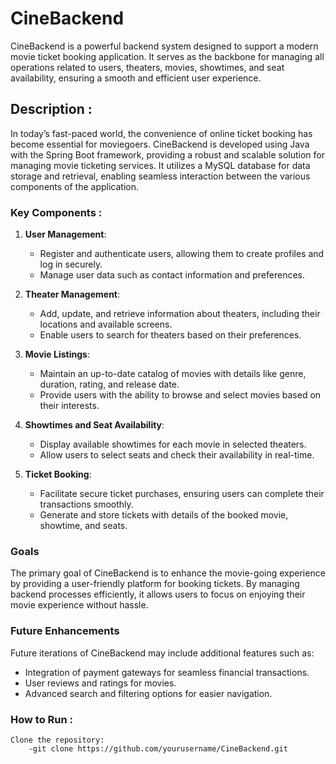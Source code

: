 # CineBackend

CineBackend is a powerful backend system designed to support a modern movie ticket booking application. It serves as the backbone for managing all operations related to users, theaters, movies, showtimes, and seat availability, ensuring a smooth and efficient user experience.

## Description :

In today’s fast-paced world, the convenience of online ticket booking has become essential for moviegoers. CineBackend is developed using Java with the Spring Boot framework, providing a robust and scalable solution for managing movie ticketing services. It utilizes a MySQL database for data storage and retrieval, enabling seamless interaction between the various components of the application.

### Key Components :

1. **User Management**: 
   - Register and authenticate users, allowing them to create profiles and log in securely.
   - Manage user data such as contact information and preferences.

2. **Theater Management**:
   - Add, update, and retrieve information about theaters, including their locations and available screens.
   - Enable users to search for theaters based on their preferences.

3. **Movie Listings**:
   - Maintain an up-to-date catalog of movies with details like genre, duration, rating, and release date.
   - Provide users with the ability to browse and select movies based on their interests.

4. **Showtimes and Seat Availability**:
   - Display available showtimes for each movie in selected theaters.
   - Allow users to select seats and check their availability in real-time.

5. **Ticket Booking**:
   - Facilitate secure ticket purchases, ensuring users can complete their transactions smoothly.
   - Generate and store tickets with details of the booked movie, showtime, and seats.

### Goals

The primary goal of CineBackend is to enhance the movie-going experience by providing a user-friendly platform for booking tickets. By managing backend processes efficiently, it allows users to focus on enjoying their movie experience without hassle.

### Future Enhancements

Future iterations of CineBackend may include additional features such as:

- Integration of payment gateways for seamless financial transactions.
- User reviews and ratings for movies.
- Advanced search and filtering options for easier navigation.


### How to Run : 

    Clone the repository:
        -git clone https://github.com/yourusername/CineBackend.git
